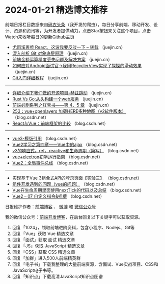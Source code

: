 # 2024-01-21 精选博文推荐

前端日报栏目数据来自[码农头条](http://toutiao.qdkfweb.cn/)（我开发的爬虫），每日分享前端、移动开发、设计、资源和资讯等，为开发者提供动力，点击Star按钮来关注这个项目，点击Watch来收听每日的更新[Github主页](https://github.com/kujian/frontendDaily)
* [尤雨溪再喷 React，这波我要反驳一下 &#8211; 转载](https://juejin.cn/post/7325495635456344074) （juejin.cn）
* [深入剖析 Git 对象底层原理](https://juejin.cn/post/7324992318419255359) （juejin.cn）
* [前端金额运算精度丢失问题及解决方案](https://juejin.cn/post/7325627704782307337) （juejin.cn）
* [如何应对Android面试官-&gt;我用RecyclerView实现了探探的滑动效果](https://juejin.cn/post/7324705027276406821) （juejin.cn）
* [Git入门详细教程](https://juejin.cn/post/7325132211312492570) （juejin.cn）

***
* [详细介绍下我们做的开源项目-赫兹跳动](https://juejin.cn/post/7325132140663062579) （juejin.cn）
* [Rust Vs Go:从头构建一个web服务](https://juejin.cn/post/7325132194430599195) （juejin.cn）
* [前端必刷系列之红宝书——第 4、5 章](https://juejin.cn/post/7325260337401217036) （juejin.cn）
* [253：vue+openlayers 加载HERE多种地图（v2软件版本）](https://blog.csdn.net/cuclife/article/details/135645604) （blog.csdn.net）
* [React与Vue：前端框架的比较](https://blog.csdn.net/zzx262625/article/details/135705297) （blog.csdn.net）

***
* [vue3-模版引用](https://blog.csdn.net/wdk996/article/details/135723981) （blog.csdn.net）
* [Vue2学习之第四章——Vue中的ajax](https://blog.csdn.net/Adios_0403/article/details/135695645) （blog.csdn.net）
* [v3的响应式，ref，reactive和生命周期（简写）](https://blog.csdn.net/Mangcun_tutu/article/details/135698435) （blog.csdn.net）
* [vue+electron初学运行指南](https://blog.csdn.net/qq_44824824/article/details/135693679) （blog.csdn.net）
* [Vue2：全局事件总线](https://blog.csdn.net/Brave_heart4pzj/article/details/135717424) （blog.csdn.net）

***
* [实现基于Vue 3组合式API的登录页面【实验三】](https://blog.csdn.net/weixin_51302020/article/details/135716510) （blog.csdn.net）
* [组件开发遇到的问题（vue的问题）](https://blog.csdn.net/dxn16638400024/article/details/135707314) （blog.csdn.net）
* [Vue在生命周期里面使用nextTick的代码以及总结](https://blog.csdn.net/qq_52840130/article/details/135706416) （blog.csdn.net）
* [Vue2 &#8211; 07 自定义指令&amp;插槽](https://blog.csdn.net/qq_56101688/article/details/135691866) （blog.csdn.net）

日报维护作者：[前端博客](https://qdkfweb.cn/) 、 [微博](http://weibo.com/kujian) 和 [微信公众号](https://open.weixin.qq.com/qr/code?username=caibaojian_com)

我的微信公众号：[前端开发博客](https://open.weixin.qq.com/qr/code?username=caibaojian_com)，在后台回复以下关键字可以获取资源。

1. 回复「1024」，领取前端进阶资料，包含小程序、Nodejs、Git等
2. 回复「Vue」获取 Vue 精选文章
3. 回复「面试」获取 面试 精选文章
4. 回复「JS」获取 JavaScript 精选文章
5. 回复「CSS」获取 CSS 精选文章
6. 回复「加群」进入500人前端精英群
7. 回复「电子书」下载我整理的大量前端资源，含面试、Vue实战项目、CSS和JavaScript电子书等。
8. 回复「知识点」下载高清JavaScript知识点图谱